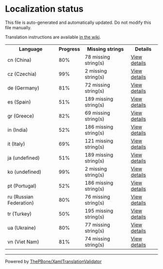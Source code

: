 # Localization status

This file is auto-generated and automatically updated. Do not modify this file manually.

Translation instructions are available [in the wiki](https://github.com/ThePBone/GalaxyBudsClient/wiki/3.-How-to-help-with-translations).

<table>
<tr><th>Language</th><th>Progress</th><th>Missing strings</th><th>Details</th></tr>
<tr><td>cn (China)</td><td>80%</td><td>78 missing string(s)</td><td><a href="cn.md">View details</a></td></tr>
<tr><td>cz (Czechia)</td><td>99%</td><td>2 missing string(s)</td><td><a href="cz.md">View details</a></td></tr>
<tr><td>de (Germany)</td><td>81%</td><td>72 missing string(s)</td><td><a href="de.md">View details</a></td></tr>
<tr><td>es (Spain)</td><td>51%</td><td>189 missing string(s)</td><td><a href="es.md">View details</a></td></tr>
<tr><td>gr (Greece)</td><td>82%</td><td>69 missing string(s)</td><td><a href="gr.md">View details</a></td></tr>
<tr><td>in (India)</td><td>52%</td><td>186 missing string(s)</td><td><a href="in.md">View details</a></td></tr>
<tr><td>it (Italy)</td><td>69%</td><td>121 missing string(s)</td><td><a href="it.md">View details</a></td></tr>
<tr><td>ja (undefined)</td><td>51%</td><td>189 missing string(s)</td><td><a href="ja.md">View details</a></td></tr>
<tr><td>ko (undefined)</td><td>99%</td><td>2 missing string(s)</td><td><a href="ko.md">View details</a></td></tr>
<tr><td>pt (Portugal)</td><td>52%</td><td>186 missing string(s)</td><td><a href="pt.md">View details</a></td></tr>
<tr><td>ru (Russian Federation)</td><td>80%</td><td>76 missing string(s)</td><td><a href="ru.md">View details</a></td></tr>
<tr><td>tr (Turkey)</td><td>50%</td><td>195 missing string(s)</td><td><a href="tr.md">View details</a></td></tr>
<tr><td>ua (Ukraine)</td><td>80%</td><td>77 missing string(s)</td><td><a href="ua.md">View details</a></td></tr>
<tr><td>vn (Viet Nam)</td><td>81%</td><td>74 missing string(s)</td><td><a href="vn.md">View details</a></td></tr>

</table>

__________

Powered by [ThePBone/XamlTranslationValidator](https://github.com/ThePBone/XamlTranslationValidator)
